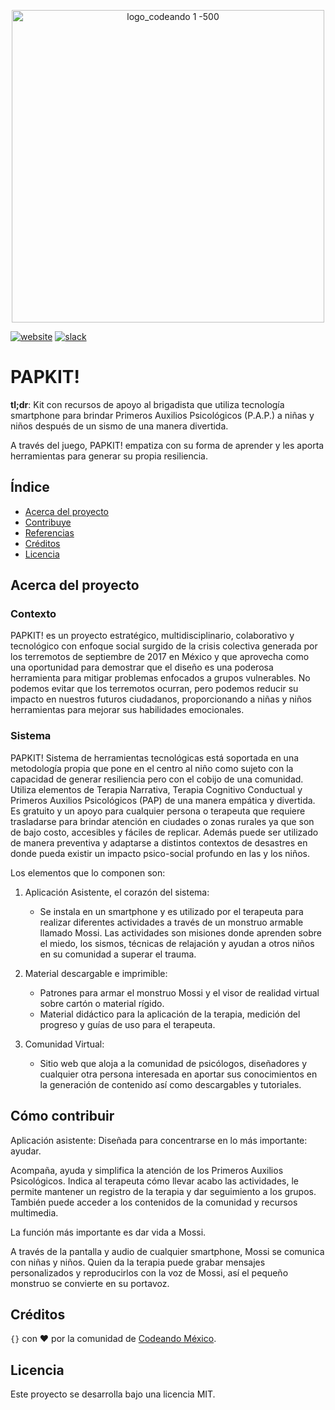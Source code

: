 <p align="center">
<img src="http://codeandomexico.org/resources/img/codeandomexico.png" width="500" title="logo_codeando 1 -500">
</p>

[![website](https://img.shields.io/badge/website-CodeandoMexico-00D88E.svg)](http://www.codeandomexico.org/)
[![slack](https://img.shields.io/badge/slack-CodeandoMexico-EC0E4F.svg)](http://slack.codeandomexico.org/)

# PAPKIT!

**tl;dr**: Kit con recursos de apoyo al brigadista que utiliza tecnología smartphone para brindar Primeros Auxilios Psicológicos (P.A.P.) a niñas y niños después de un sismo de una manera divertida.

A través del juego, PAPKIT! empatiza con su forma de aprender y les aporta herramientas para generar su propia resiliencia.


## Índice

* [Acerca del proyecto](https://github.com/CodeandoMexico/papkit-app#acerca-del-proyecto)
* [Contribuye](https://github.com/CodeandoMexico/papkit-app#contribuye)
* [Referencias](https://github.com/CodeandoMexico/papkit-app#referencias)
* [Créditos](https://github.com/CodeandoMexico/papkit-app#creditos)
* [Licencia](https://github.com/CodeandoMexico/papkit-app#licencia)


## Acerca del proyecto

### Contexto

PAPKIT! es un proyecto estratégico, multidisciplinario, colaborativo y tecnológico con enfoque social surgido de la crisis colectiva generada por los terremotos de septiembre de 2017 en México y que aprovecha como una oportunidad para demostrar que el diseño es una poderosa herramienta para mitigar problemas enfocados a grupos vulnerables. No podemos evitar que los terremotos ocurran, pero podemos reducir su impacto en nuestros futuros ciudadanos, proporcionando a niñas y niños herramientas para mejorar sus habilidades emocionales.

### Sistema

PAPKIT! Sistema de herramientas tecnológicas está soportada en una metodología propia que pone en el centro al niño como sujeto con la capacidad de generar resiliencia pero con el cobijo de una comunidad. Utiliza elementos de Terapia Narrativa, Terapia Cognitivo Conductual y Primeros Auxilios Psicológicos (PAP) de una manera empática y divertida. Es gratuito y un apoyo para cualquier persona o terapeuta que requiere trasladarse para brindar atención en ciudades o zonas rurales ya que son de bajo costo, accesibles y fáciles de replicar. Además puede ser utilizado de manera preventiva y  adaptarse a distintos contextos de desastres en donde pueda existir un impacto psico-social profundo en las y los niños.

Los elementos que lo componen son:

1. Aplicación Asistente, el corazón del sistema:
   - Se instala en un smartphone y es utilizado por el terapeuta para realizar diferentes actividades a través de un monstruo armable llamado Mossi. Las actividades son misiones donde aprenden sobre el miedo, los sismos, técnicas de relajación y ayudan a otros niños en su comunidad a superar el trauma.

2. Material descargable e imprimible:
   - Patrones para armar el monstruo Mossi y el visor de realidad virtual sobre cartón o material rígido.
   - Material didáctico para la aplicación de la terapia, medición del progreso y guías de uso para el terapeuta.

3. Comunidad Virtual:
   - Sitio web que aloja a la comunidad de psicólogos, diseñadores y cualquier otra persona interesada en aportar sus conocimientos en la generación de contenido así como descargables y tutoriales.


## Cómo contribuir

Aplicación asistente: Diseñada para concentrarse en lo más importante: ayudar.

Acompaña, ayuda y simplifica la atención de los Primeros Auxilios Psicológicos. Indica al terapeuta cómo llevar acabo las actividades, le permite mantener un registro de la terapia y dar seguimiento a los grupos. También puede acceder a los contenidos de la comunidad y recursos multimedia.

La función más importante es dar vida a Mossi.

A través de la pantalla y audio de cualquier smartphone, Mossi se comunica con niñas y niños. Quien da la terapia puede grabar mensajes personalizados y reproducirlos con la voz de Mossi, así el pequeño monstruo se convierte en su portavoz.


## Créditos

`{}` con ❤️ por la comunidad de [Codeando México](http://www.codeandomexico.org).


## Licencia

Este proyecto se desarrolla bajo una licencia MIT.
